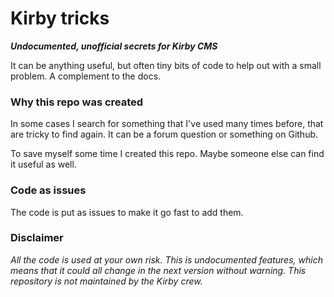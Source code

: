 # Kirby tricks

***Undocumented, unofficial secrets for Kirby CMS***

It can be anything useful, but often tiny bits of code to help out with a small problem. A complement to the docs.

### Why this repo was created

In some cases I search for something that I've used many times before, that are tricky to find again. It can be a forum question or something on Github.

To save myself some time I created this repo. Maybe someone else can find it useful as well.

### Code as issues

The code is put as issues to make it go fast to add them.

### Disclaimer

*All the code is used at your own risk. This is undocumented features, which means that it could all change in the next version without warning. This repository is not maintained by the Kirby crew.*